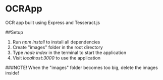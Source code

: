 # OCRApp
OCR app built using Express and Tesseract.js

##Setup
1. Run *npm install* to install all dependencies
2. Create "images" folder in the root directory
3. Type *node index* in the terminal to start the application
4. Visit *localhost:3000* to use the application

###NOTE! When the "images" folder becomes too big, delete the images inside!
